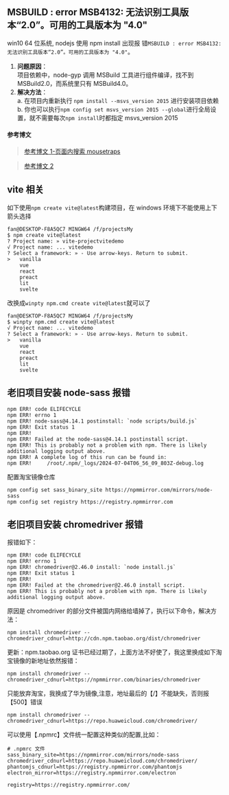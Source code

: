 ## MSBUILD : error MSB4132: 无法识别工具版本“2.0”。可用的工具版本为 "4.0"

win10 64 位系统, nodejs 使用 npm install 出现报
错`MSBUILD : error MSB4132: 无法识别工具版本“2.0”。可用的工具版本为 "4.0"`。

1. **问题原因**：  
   项目依赖中，node-gyp 调用 MSBuild 工具进行组件编译，找不到 MSBuild2.0，而系统里只有 MSBuild4.0。
2. **解决方法**：  
   a. 在项目内重新执行 `npm install --msvs_version 2015` 进行安装项目依赖  
   b. 你也可以执行`npm config set msvs_version 2015 --global`进行全局设置，就不需要每次`npm install`时都指定
   msvs_version 2015

#### 参考博文

> [参考博文 1-页面内搜索 mousetraps ](https://github.com/nodejs/node-gyp/issues/629)

> [参考博文 2](https://www.cnblogs.com/iTlijun/p/8193588.html)

## vite 相关

如下使用`npm create vite@latest`构建项目，在 windows 环境下不能使用上下箭头选择

```shell
fan@DESKTOP-F8A5QC7 MINGW64 /f/projectsMy
$ npm create vite@latest
? Project name: » vite-projectvitedemo
√ Project name: ... vitedemo
? Select a framework: » - Use arrow-keys. Return to submit.
>   vanilla
    vue
    react
    preact
    lit
    svelte

```

改换成`winpty npm.cmd create vite@latest`就可以了

```shell
fan@DESKTOP-F8A5QC7 MINGW64 /f/projectsMy
$ winpty npm.cmd create vite@latest
√ Project name: ... vitedemo
? Select a framework: » - Use arrow-keys. Return to submit.
>   vanilla
    vue
    react
    preact
    lit
    svelte

```

## 老旧项目安装 node-sass 报错

```shell
npm ERR! code ELIFECYCLE
npm ERR! errno 1
npm ERR! node-sass@4.14.1 postinstall: `node scripts/build.js`
npm ERR! Exit status 1
npm ERR!
npm ERR! Failed at the node-sass@4.14.1 postinstall script.
npm ERR! This is probably not a problem with npm. There is likely additional logging output above.
npm ERR! A complete log of this run can be found in:
npm ERR!     /root/.npm/_logs/2024-07-04T06_56_09_803Z-debug.log
```

配置淘宝镜像仓库

```shell
npm config set sass_binary_site https://npmmirror.com/mirrors/node-sass
npm config set registry https://registry.npmmirror.com
```

## 老旧项目安装 chromedriver 报错

报错如下：

```shell
npm ERR! code ELIFECYCLE
npm ERR! errno 1
npm ERR! chromedriver@2.46.0 install: `node install.js`
npm ERR! Exit status 1
npm ERR!
npm ERR! Failed at the chromedriver@2.46.0 install script.
npm ERR! This is probably not a problem with npm. There is likely additional logging output above.
```

原因是 chromedriver 的部分文件被国内网络给墙掉了，执行以下命令，解决方法：

```shell
npm install chromedriver --chromedriver_cdnurl=http://cdn.npm.taobao.org/dist/chromedriver
```

更新：npm.taobao.org 证书已经过期了，上面方法不好使了，我这里换成如下淘宝镜像的新地址依然报错：

```shell
npm install chromedriver --chromedriver_cdnurl=https://npmmirror.com/binaries/chromedriver
```

只能放弃淘宝，我换成了华为镜像,注意，地址最后的【/】不能缺失，否则报【500】错误

```shell
npm install chromedriver --chromedriver_cdnurl=https://repo.huaweicloud.com/chromedriver/
```

可以使用【.npmrc】文件统一配置这种类似的配置,比如：

```shell
# .npmrc 文件
sass_binary_site=https://npmmirror.com/mirrors/node-sass
chromedriver_cdnurl=https://repo.huaweicloud.com/chromedriver/
phantomjs_cdnurl=https://registry.npmmirror.com/phantomjs
electron_mirror=https://registry.npmmirror.com/electron

registry=https://registry.npmmirror.com/
```
